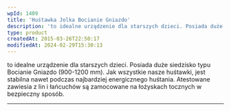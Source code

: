 ```yaml
---
wpId: 1409
title: 'Huśtawka Jolka Bocianie Gniazdo'
description: 'to idealne urządzenie dla starszych dzieci. Posiada duże siedzisko typu Bocianie Gniazdo (900-1200 mm). Jak wszystkie nasze huśtawki, jest stabilna nawet podczas najbardziej energicznego huśtania. Atestowane zawiesia z lin i łańcuchów są zamocowane na łożyskach tocznych w bezpieczny sposób.'
type: product
createdAt: 2015-03-26T22:50:17
modifiedAt: 2024-02-29T15:30:13
---
```



to idealne urządzenie dla starszych dzieci. Posiada duże siedzisko typu Bocianie Gniazdo (900-1200 mm). Jak wszystkie nasze huśtawki, jest stabilna nawet podczas najbardziej energicznego huśtania. Atestowane zawiesia z lin i łańcuchów są zamocowane na łożyskach tocznych w bezpieczny sposób.

* * *